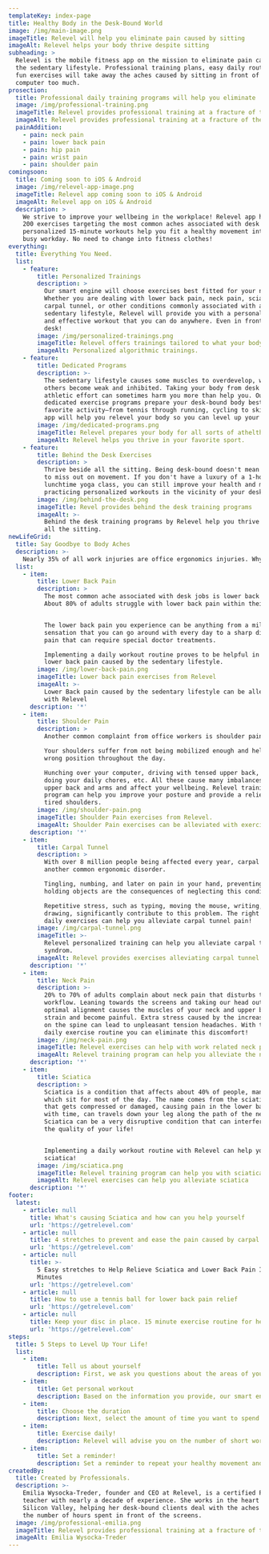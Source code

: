 ```yaml
---
templateKey: index-page
title: Healthy Body in the Desk-Bound World
image: /img/main-image.png
imageTitle: Relevel will help you eliminate pain caused by sitting
imageAlt: Relevel helps your body thrive despite sitting
subheading: >
  Relevel is the mobile fitness app on the mission to eliminate pain caused by
  the sedentary lifestyle. Professional training plans, easy daily routines, and
  fun exercises will take away the aches caused by sitting in front of the
  computer too much.
prosection:
  title: Professional daily training programs will help you eliminate
  image: /img/professional-training.png
  imageTitle: Relevel provides professional training at a fracture of the cost
  imageAlt: Relevel provides professional training at a fracture of the cost
  painAddition:
    - pain: neck pain
    - pain: lower back pain
    - pain: hip pain
    - pain: wrist pain
    - pain: shoulder pain
comingsoon:
  title: Coming soon to iOS & Android
  image: /img/relevel-app-image.png
  imageTitle: Relevel app coming soon to iOS & Android
  imageAlt: Relevel app on iOS & Android
  description: >
    We strive to improve your wellbeing in the workplace! Relevel app has over
    200 exercises targeting the most common aches associated with desk jobs. The
    personalized 15-minute workouts help you fit a healthy movement into your
    busy workday. No need to change into fitness clothes!
everything:
  title: Everything You Need.
  list:
    - feature:
        title: Personalized Trainings
        description: >
          Our smart engine will choose exercises best fitted for your needs.
          Whether you are dealing with lower back pain, neck pain, sciatica,
          carpal tunnel, or other conditions commonly associated with a
          sedentary lifestyle, Relevel will provide you with a personalized safe
          and effective workout that you can do anywhere. Even in front of your
          desk!
        image: /img/personalized-trainings.png
        imageTitle: Relevel offers trainings tailored to what your body need the most.
        imageAlt: Personalized algorithmic trainings.
    - feature:
        title: Dedicated Programs
        description: >-
          The sedentary lifestyle causes some muscles to overdevelop, while
          others become weak and inhibited. Taking your body from desk to
          athletic effort can sometimes harm you more than help you. Our
          dedicated exercise programs prepare your desk-bound body best for your
          favorite activity–from tennis through running, cycling to skiing. Our
          app will help you relevel your body so you can level up your game!
        image: /img/dedicated-programs.png
        imageTitle: Relevel prepares your body for all sorts of athelthic activities.
        imageAlt: Relevel helps you thrive in your favorite sport.
    - feature:
        title: Behind the Desk Exercises
        description: >
          Thrive beside all the sitting. Being desk-bound doesn't mean you need
          to miss out on movement. If you don't have a luxury of a 1-hour
          lunchtime yoga class, you can still improve your health and mood by
          practicing personalized workouts in the vicinity of your desk. 
        image: /img/behind-the-desk.png
        imageTitle: Revel provides behind the desk training programs
        imageAlt: >-
          Behind the desk training programs by Relevel help you thrive despite
          all the sitting.
newLifeGrid:
  title: Say Goodbye to Body Aches
  description: >-
    Nearly 35% of all work injuries are office ergonomics injuries. Why should you be in pain when in front of your desk? Our training programs will give you a daily dose of movement without changing into fitness clothes. You will become more aware of how to best position yourself in front of the computer to minimize the strain and avoid future injuries! You might not avoid being desk-bound, but with help from your personalized Relevel program, you can make it a better experience.
  list:
    - item:
        title: Lower Back Pain
        description: >
          The most common ache associated with desk jobs is lower back pain.
          About 80% of adults struggle with lower back pain within their life. 


          The lower back pain you experience can be anything from a mild, dull
          sensation that you can go around with every day to a sharp disabling
          pain that can require special doctor treatments. 

          Implementing a daily workout routine proves to be helpful in relieving
          lower back pain caused by the sedentary lifestyle.
        image: /img/lower-back-pain.png
        imageTitle: Lower back pain exercises from Relevel
        imageAlt: >-
          Lower Back pain caused by the sedentary lifestyle can be alleviated
          with Relevel
      description: '*'
    - item:
        title: Shoulder Pain
        description: >
          Another common complaint from office workers is shoulder pain. 

          Your shoulders suffer from not being mobilized enough and held in a
          wrong position throughout the day.

          Hunching over your computer, driving with tensed upper back, slouching
          doing your daily chores, etc. All these cause many imbalances in your
          upper back and arms and affect your wellbeing. Relevel training
          program can help you improve your posture and provide a relief to your
          tired shoulders.
        image: /img/shoulder-pain.png
        imageTitle: Shoulder Pain exercises from Relevel.
        imageAlt: Shoulder Pain exercises can be alleviated with exercises from Relevel.
      description: '*'
    - item:
        title: Carpal Tunnel
        description: >
          With over 8 million people being affected every year, carpal tunnel is
          another common ergonomic disorder.  

          Tingling, numbing, and later on pain in your hand, preventing you from
          holding objects are the consequences of neglecting this condition.

          Repetitive stress, such as typing, moving the mouse, writing, or
          drawing, significantly contribute to this problem. The right set of
          daily exercises can help you alleviate carpal tunnel pain!
        image: /img/carpal-tunnel.png
        imageTitle: >-
          Relevel personalized training can help you alleviate carpal tunnel
          syndrom.
        imageAlt: Relevel provides exercises alleviating carpal tunnel pain.
      description: '*'
    - item:
        title: Neck Pain
        description: >-
          20% to 70% of adults complain about neck pain that disturbs their
          workflow. Leaning towards the screens and taking our head out of its
          optimal alignment causes the muscles of your neck and upper back to
          strain and become painful. Extra stress caused by the increased weight
          on the spine can lead to unpleasant tension headaches. With the right
          daily exercise routine you can eliminate this discomfort!
        image: /img/neck-pain.png
        imageTitle: Relevel exercises can help with work related neck pain
        imageAlt: Relevel training program can help you alleviate the neck pain
      description: '*'
    - item:
        title: Sciatica
        description: >
          Sciatica is a condition that affects about 40% of people, many of
          which sit for most of the day. The name comes from the sciatic nerve
          that gets compressed or damaged, causing pain in the lower back that,
          with time, can travels down your leg along the path of the nerve.
          Sciatica can be a very disruptive condition that can interfere with
          the quality of your life!


          Implementing a daily workout routine with Relevel can help you battle
          sciatica!
        image: /img/sciatica.png
        imageTitle: Relevel training program can help you with sciatica
        imageAlt: Relevel exercises can help you alleviate sciatica
      description: '*'
footer:
  latest:
    - article: null
      title: What's causing Sciatica and how can you help yourself
      url: 'https://getrelevel.com'
    - article: null
      title: 4 stretches to prevent and ease the pain caused by carpal tunnel
      url: 'https://getrelevel.com'
    - article: null
      title: >-
        5 Easy stretches to Help Relieve Sciatica and Lower Back Pain In 15
        Minutes
      url: 'https://getrelevel.com'
    - article: null
      title: How to use a tennis ball for lower back pain relief
      url: 'https://getrelevel.com'
    - article: null
      title: Keep your disc in place. 15 minute exercise routine for herniated disc
      url: 'https://getrelevel.com'
steps:
  title: 5 Steps to Level Up Your Life!
  list:
    - item:
        title: Tell us about yourself
        description: First, we ask you questions about the areas of your body that currently feel achy, as well as any existing injuries that might affect your quality of movement. 
    - item:
        title: Get personal workout 
        description: Based on the information you provide, our smart engine will personalize your workout, choosing exercises best fitted for what needs to be improved to make you feel great.
    - item:
        title: Choose the duration
        description: Next, select the amount of time you want to spend working out. You can choose from anything between 15 minutes at a time to 1 hour.
    - item:
        title: Exercise daily! 
        description: Relevel will advise you on the number of short workouts you should do weekly. Now add your workout plan to your calendar.
    - item:
        title: Set a reminder! 
        description: Set a reminder to repeat your healthy movement and thrive!
createdBy:
  title: Created by Professionals.
  description: >-
    Emilia Wysocka-Treder, founder and CEO at Relevel, is a certified Pilates
    teacher with nearly a decade of experience. She works in the heart of
    Silicon Valley, helping her desk-bound clients deal with the aches caused by
    the number of hours spent in front of the screens.
  image: /img/professional-emilia.png
  imageTitle: Relevel provides professional training at a fracture of the cost
  imageAlt: Emilia Wysocka-Treder
---
```

